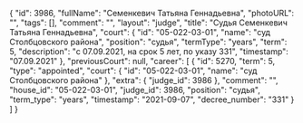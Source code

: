 {
    "id": 3986,
    "fullName": "Семенкевич Татьяна Геннадьевна",
    "photoURL": "",
    "tags": [],
    "comment": "",
    "layout": "judge",
    "title": "Судья Семенкевич Татьяна Геннадьевна",
    "court": {
        "id": "05-022-03-01",
        "name": "суд Столбцовского района",
        "position": "судья",
        "termType": "years",
        "term": 5,
        "description": "c 07.09.2021, на срок 5 лет, по указу 331",
        "timestamp": "07.09.2021"
    },
    "previousCourt": null,
    "career": [
        {
            "id": 5270,
            "term": 5,
            "type": "appointed",
            "court": {
                "id": "05-022-03-01",
                "name": "суд Столбцовского района"
            },
            "extra": {
                "judge_id": 3986
            },
            "comment": "",
            "house_id": "05-022-03-01",
            "judge_id": 3986,
            "position": "судья",
            "term_type": "years",
            "timestamp": "2021-09-07",
            "decree_number": "331"
        }
    ]
}